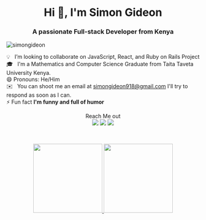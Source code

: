 <h1 align="center">Hi 👋, I'm Simon Gideon</h1>
<h3 align="center">A passionate Full-stack Developer from Kenya</h3>

<p align="left"> <img src="https://komarev.com/ghpvc/?username=simongideon&label=Profile%20views&color=0e75b6&style=flat" alt="simongideon" /> </p>

💡 &nbsp; I’m looking to collaborate on JavaScript, React, and Ruby on Rails Project\
🎓 &nbsp; I'm a Mathematics and Computer Science Graduate from Taita Taveta University Kenya.\
😄 Pronouns: He/Him\
✉️ &nbsp; You can shoot me an email at simongideon918@gmail.com I'll try to respond as soon as I can.\
⚡ Fun fact **I'm funny and full of humor**


<p align="center">
  <span>Reach Me out</span> 
  <br>
<a href="https://www.linkedin.com/in/simon-gideon/"><img src="https://img.shields.io/badge/-Simon%20Gideon-0077B5?style=flat&logo=Linkedin&logoColor=white"/></a>
<a href="mailto:simongideon918@gmail.com"><img src="https://img.shields.io/badge/-simongideon918@gmail.com-D14836?style=flat&logo=Gmail&logoColor=white"/></a>
<a href="https://twitter.com/Simo_Giddy"><img src="https://img.shields.io/badge/-@Simo_Giddy-E4405F?style=flat&logo=Twitter&logoColor=blue"/></a>
</p>
<br>
<p align="center">
<a href="https://github.com/SimonGideon">
  <img height="180em" src="https://github-readme-stats-eight-theta.vercel.app/api?username=SimonGideon&show_icons=true&theme=algolia&include_all_commits=true&count_private=true"/>
  <img height="180em" src="https://github-readme-stats-eight-theta.vercel.app/api/top-langs/?username=SimonGideon&layout=compact&langs_count=8&theme=algolia"/>
</a>
</p>
